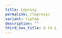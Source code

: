 ```yaml
---
title: Leprosy
permalink: /leprosy/
variant: tiptap
description: ""
third_nav_title: G to L
---
```

